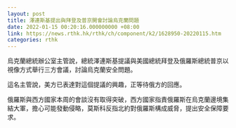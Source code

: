 ```yaml
---
layout: post
title: 澤連斯基提出與拜登及普京開會討論烏克蘭問題
date: 2022-01-15 00:20:16.000000000 +08:00
link: https://news.rthk.hk/rthk/ch/component/k2/1628950-20220115.htm
categories: rthk
---
```


烏克蘭總統辦公室主管說，總統澤連斯基提議與美國總統拜登及俄羅斯總統普京以視像方式舉行三方會議，討論烏克蘭安全問題。

這名主管說，美方已表達對這個提議的興趣，正等待俄方的回應。

俄羅斯與西方國家本周的會談沒有取得突破，西方國家指責俄羅斯在烏克蘭邊境集結大軍，擔心可能發動侵略，莫斯科反指北約對俄羅斯構成威脅，提出安全保障要求。

